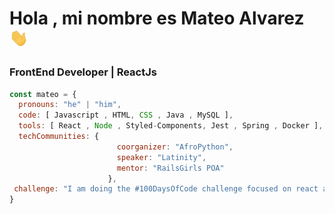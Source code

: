 # Hola , mi nombre es Mateo Alvarez <img src="https://github.com/ABSphreak/ABSphreak/blob/master/gifs/Hi.gif" width="30px"></h2>
### FrontEnd Developer | ReactJs

```javascript
const mateo = {
  pronouns: "he" | "him",
  code: [ Javascript , HTML, CSS , Java , MySQL ],
  tools: [ React , Node , Styled-Components, Jest , Spring , Docker ],
  techCommunities: {
                        coorganizer: "AfroPython",
                        speaker: "Latinity",
                        mentor: "RailsGirls POA"
                      },
 challenge: "I am doing the #100DaysOfCode challenge focused on react and typescript"
}
```
<!--
**Mateo-Alvarez1/Mateo-Alvarez1** is a ✨ _special_ ✨ repository because its `README.md` (this file) appears on your GitHub profile.

Here are some ideas to get you started:

- 🔭 I’m currently working on ...
- 🌱 I’m currently learning ...
- 👯 I’m looking to collaborate on ...
- 🤔 I’m looking for help with ...
- 💬 Ask me about ...
- 📫 How to reach me: ...
- 😄 Pronouns: ...
- ⚡ Fun fact: ...
-->
